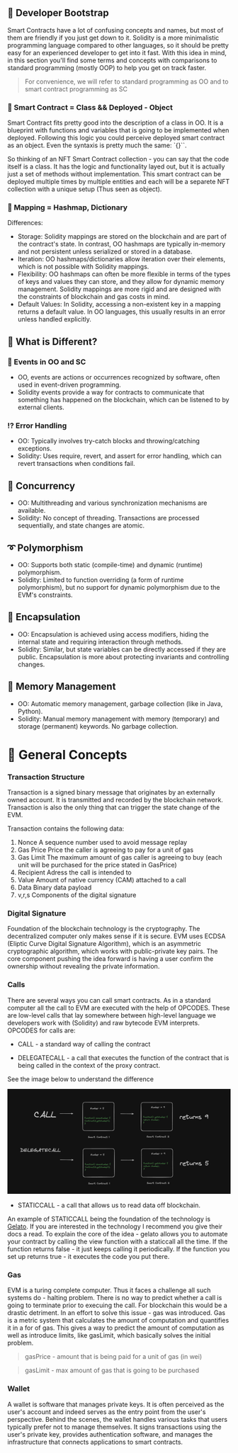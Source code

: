 ## 🔋 Developer Bootstrap

Smart Contracts have a lot of confusing concepts and names, but most of them are friendly if you just get down to it. Solidity is a more minimalistic programming language compared to other languages, so it should be pretty easy for an experienced developer to get into it fast. With this idea in mind, in this section you'll find some terms and concepts with comparisons to standard programming (mostly OOP) to help you get on track faster.

> For convenience, we will refer to standard programming as OO and to smart contract programming as SC

### 📑 Smart Contract = Class && Deployed - Object

Smart Contract fits pretty good into the description of a class in OO. It is a blueprint with functions and variables that is going to be implemented when deployed. Following this logic you could perceive deployed smart contract as an object. Even the syntaxis is pretty much the same: `<NameOfTheContract>{<BodyOfThEContract>}``. 

So thinking of an NFT Smart Contract collection - you can say that the code itself is a class. It has the logic and functionality layed out, but it is actually just a set of methods without implementation. This smart contract can be deployed multiple times by multiple entities and each will be a separete NFT collection with a unique setup (Thus seen as object).

### 🔎 Mapping = Hashmap, Dictionary

Differences:

- Storage: Solidity mappings are stored on the blockchain and are part of the contract's state. In contrast, OO hashmaps are typically in-memory and not persistent unless serialized or stored in a database.
- Iteration: OO hashmaps/dictionaries allow iteration over their elements, which is not possible with Solidity mappings.
- Flexibility: OO hashmaps can often be more flexible in terms of the types of keys and values they can store, and they allow for dynamic memory management. Solidity mappings are more rigid and are designed with the constraints of blockchain and gas costs in mind.
- Default Values: In Solidity, accessing a non-existent key in a mapping returns a default value. In OO languages, this usually results in an error unless handled explicitly.


## 🔅 What is Different?

### 📮 Events in OO and SC

- OO, events are actions or occurrences recognized by software, often used in event-driven programming.
- Solidity events provide a way for contracts to communicate that something has happened on the blockchain, which can be listened to by external clients.

### :interrobang: Error Handling
- OO: Typically involves try-catch blocks and throwing/catching exceptions.
- Solidity: Uses require, revert, and assert for error handling, which can revert transactions when conditions fail.

## 🔗 Concurrency
- OO: Multithreading and various synchronization mechanisms are available.
- Solidity: No concept of threading. Transactions are processed sequentially, and state changes are atomic.

## ➰ Polymorphism
- OO: Supports both static (compile-time) and dynamic (runtime) polymorphism.
- Solidity: Limited to function overriding (a form of runtime polymorphism), but no support for dynamic polymorphism due to the EVM's constraints.

## 🔳 Encapsulation
- OO: Encapsulation is achieved using access modifiers, hiding the internal state and requiring interaction through methods.
- Solidity: Similar, but state variables can be directly accessed if they are public. Encapsulation is more about protecting invariants and controlling changes.

## 📘 Memory Management
- OO: Automatic memory management, garbage collection (like in Java, Python).
- Solidity: Manual memory management with memory (temporary) and storage (permanent) keywords. No garbage collection.


# 📝 General Concepts

### Transaction Structure

Transaction is a signed binary message that originates by an externally owned account. It is transmitted and recorded by the blockchain network. Transaction is also the only thing that can trigger the state change of the EVM. 

Transaction contains the following data:

1. Nonce
A sequence number used to avoid message replay
2. Gas Price
Price the caller is agreeing to pay for a unit of gas
3. Gas Limit
The maximum amount of gas caller is agreeing to buy (each unit will be purchased for the price stated in GasPrice)
4. Recipient 
Adress the call is intended to
5. Value
Amount of native currency (CAM) attached to a call
6. Data
Binary data payload
7. v,r,s
Components of the digital signature



### Digital Signature

Foundation of the blockchain technology is the cryptography. The decentralized computer only makes sense if it is secure. EVM uses ECDSA (Eliptic Curve Digital Signature Algorithm), which is an asymmetric cryptographic algorithm, which works with public-private key pairs. The core component pushing the idea forward is having a user confirm the ownership without revealing the private information.




### Calls

There are several ways you can call smart contracts. As in a standard computer all the call to EVM are executed with the help of OPCODES. These are low-level calls that lay somewhere between high-level language we developers work with (Solidity) and raw bytecode EVM interprets. OPCODES for calls are:

- CALL - a standard way of calling the contract

- DELEGATECALL - a call that executes the function of the contract that is being called in the context of the proxy contract.

See the image below to understand the difference

![image](https://github.com/juuroudojo/toolsReal/blob/main/images/Image%2010.01.2024%20at%2019.18.jpeg)

- STATICCALL - a call that allows us to read data off blockchain.

An example of STATICCALL being the foundation of the technology is [Gelato](https://www.gelato.network/automate). If you are interested in the technology I recommend you give their docs a read. To explain the core of the idea - gelato allows you to automate your contract by calling the view function with a staticcall all the time. If the function returns false - it just keeps calling it periodically. If the function you set up returns true - it executes the code you put there. 



### Gas

EVM is a turing complete computer. Thus it faces a challenge all such systems do - halting problem. There is no way to predict whether a call is going to terminate prior to execuing the call. For blockchain this would be a drastic detriment. In an effort to solve this issue - gas was introduced. Gas is a metric system that calculates the amount of computation and quantifies it in a for of gas. This gives a way to predict the amount of computation as well as introduce limits, like gasLimit, which basically solves the initial problem.

> gasPrice - amount that is being paid for a unit of gas (in wei)

> gasLimit - max amount of gas that is going to be purchased



### Wallet

A wallet is software that manages private keys. It is often perceived as the user's account and indeed serves as the entry point from the user's perspective. Behind the scenes, the wallet handles various tasks that users typically prefer not to manage themselves. It signs transactions using the user's private key, provides authentication software, and manages the infrastructure that connects applications to smart contracts.


